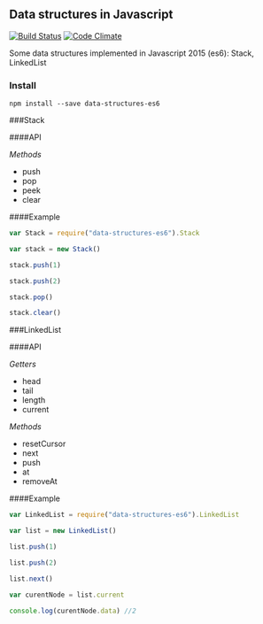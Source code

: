 ## Data structures in Javascript


[![Build Status](https://travis-ci.org/vasergen/data-structures-es6.svg?branch=master)](https://travis-ci.org/vasergen/data-structures-es6)
[![Code Climate](https://codeclimate.com/github/vasergen/data-structures-es6/badges/gpa.svg)](https://codeclimate.com/github/vasergen/data-structures-es6)

Some data structures implemented in Javascript 2015 (es6): Stack, LinkedList

### Install
```npm install --save data-structures-es6```

###Stack 

####API

_Methods_
- push
- pop
- peek
- clear

####Example

```javascript
var Stack = require("data-structures-es6").Stack

var stack = new Stack()

stack.push(1)

stack.push(2)

stack.pop()

stack.clear()
```

###LinkedList 

####API

_Getters_
- head
- tail
- length
- current

_Methods_
- resetCursor
- next
- push
- at
- removeAt

####Example

```javascript
var LinkedList = require("data-structures-es6").LinkedList

var list = new LinkedList()

list.push(1)

list.push(2)

list.next()

var curentNode = list.current

console.log(curentNode.data) //2
```
